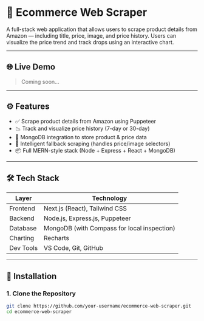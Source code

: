 # 🛒 Ecommerce Web Scraper

A full-stack web application that allows users to scrape product details from Amazon — including title, price, image, and price history. Users can visualize the price trend and track drops using an interactive chart.

---

## 🌐 Live Demo

> Coming soon...

---

## ⚙️ Features

- ✅ Scrape product details from Amazon using Puppeteer
- 📉 Track and visualize price history (7-day or 30-day)
- 💾 MongoDB integration to store product & price data
- 🧠 Intelligent fallback scraping (handles price/image selectors)
- 📦 Full MERN-style stack (Node + Express + React + MongoDB)

---

## 🛠️ Tech Stack

| Layer     | Technology                |
|-----------|---------------------------|
| Frontend  | Next.js (React), Tailwind CSS |
| Backend   | Node.js, Express.js, Puppeteer |
| Database  | MongoDB (with Compass for local inspection) |
| Charting  | Recharts |
| Dev Tools | VS Code, Git, GitHub |

---

## 🚀 Installation

### 1. Clone the Repository

```bash
git clone https://github.com/your-username/ecommerce-web-scraper.git
cd ecommerce-web-scraper
